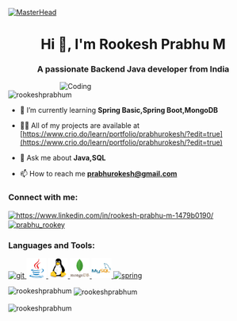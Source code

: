 [![MasterHead](https://www.iroidtechnologies.com/static/home/images/service/sub-images/2042586312-special-programming-language-computing-platform-ad_81534-2981.jpg)](https://rookeshprabhu_m.io)
<h1 align="center">Hi 👋, I'm Rookesh Prabhu M</h1>
<h3 align="center">A passionate Backend Java developer from India</h3>
<img align="right" alt="Coding" width="400" src="https://miro.medium.com/v2/resize:fit:4800/format:webp/1*nh1DKDKry7NS7mnTX1fe6g.jpeg">

<p align="left"> <img src="https://komarev.com/ghpvc/?username=rookeshprabhum&label=Profile%20views&color=0e75b6&style=flat" alt="rookeshprabhum" /> </p>

- 🌱 I’m currently learning **Spring Basic,Spring Boot,MongoDB**

- 👨‍💻 All of my projects are available at [https://www.crio.do/learn/portfolio/prabhurokesh/?edit=true](https://www.crio.do/learn/portfolio/prabhurokesh/?edit=true)

- 💬 Ask me about **Java,SQL**

- 📫 How to reach me **prabhurokesh@gmail.com**

<h3 align="left">Connect with me:</h3>
<p align="left">
<a href="https://linkedin.com/in/https://www.linkedin.com/in/rookesh-prabhu-m-1479b0190/" target="blank"><img align="center" src="https://raw.githubusercontent.com/rahuldkjain/github-profile-readme-generator/master/src/images/icons/Social/linked-in-alt.svg" alt="https://www.linkedin.com/in/rookesh-prabhu-m-1479b0190/" height="30" width="40" /></a>
<a href="https://instagram.com/prabhu_rookey" target="blank"><img align="center" src="https://raw.githubusercontent.com/rahuldkjain/github-profile-readme-generator/master/src/images/icons/Social/instagram.svg" alt="prabhu_rookey" height="30" width="40" /></a>
</p>

<h3 align="left">Languages and Tools:</h3>
<p align="left"> <a href="https://git-scm.com/" target="_blank" rel="noreferrer"> <img src="https://www.vectorlogo.zone/logos/git-scm/git-scm-icon.svg" alt="git" width="40" height="40"/> </a> <a href="https://www.java.com" target="_blank" rel="noreferrer"> <img src="https://raw.githubusercontent.com/devicons/devicon/master/icons/java/java-original.svg" alt="java" width="40" height="40"/> </a> <a href="https://www.linux.org/" target="_blank" rel="noreferrer"> <img src="https://raw.githubusercontent.com/devicons/devicon/master/icons/linux/linux-original.svg" alt="linux" width="40" height="40"/> </a> <a href="https://www.mongodb.com/" target="_blank" rel="noreferrer"> <img src="https://raw.githubusercontent.com/devicons/devicon/master/icons/mongodb/mongodb-original-wordmark.svg" alt="mongodb" width="40" height="40"/> </a> <a href="https://www.mysql.com/" target="_blank" rel="noreferrer"> <img src="https://raw.githubusercontent.com/devicons/devicon/master/icons/mysql/mysql-original-wordmark.svg" alt="mysql" width="40" height="40"/> </a> <a href="https://spring.io/" target="_blank" rel="noreferrer"> <img src="https://www.vectorlogo.zone/logos/springio/springio-icon.svg" alt="spring" width="40" height="40"/> </a> </p>

<p><img align="left" src="https://github-readme-stats.vercel.app/api/top-langs?username=rookeshprabhum&show_icons=true&locale=en&layout=compact" alt="rookeshprabhum" /></p>

<p>&nbsp;<img align="center" src="https://github-readme-stats.vercel.app/api?username=rookeshprabhum&show_icons=true&locale=en" alt="rookeshprabhum" /></p>

<p><img align="center" src="https://github-readme-streak-stats.herokuapp.com/?user=rookeshprabhum&" alt="rookeshprabhum" /></p>
